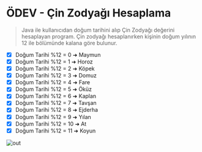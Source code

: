 # ÖDEV - Çin Zodyağı Hesaplama

> Java ile kullanıcıdan doğum tarihini alıp Çin Zodyağı değerini hesaplayan program. Çin zodyağı hesaplanırken kişinin doğum yılının 12 ile bölümünde kalana göre bulunur.

- [x] Doğum Tarihi %12 = 0 ➜ Maymun 
- [x] Doğum Tarihi %12 = 1 ➜ Horoz
- [x] Doğum Tarihi %12 = 2 ➜ Köpek
- [x] Doğum Tarihi %12 = 3 ➜ Domuz
- [x] Doğum Tarihi %12 = 4 ➜ Fare
- [x] Doğum Tarihi %12 = 5 ➜ Öküz
- [x] Doğum Tarihi %12 = 6 ➜ Kaplan
- [x] Doğum Tarihi %12 = 7 ➜ Tavşan
- [x] Doğum Tarihi %12 = 8 ➜ Ejderha
- [x] Doğum Tarihi %12 = 9 ➜ Yılan
- [x] Doğum Tarihi %12 = 10 ➜ At
- [x] Doğum Tarihi %12 = 11 ➜ Koyun <br>

![out](https://user-images.githubusercontent.com/35347777/138613882-d2a3ad9d-fa00-4bec-9855-8ff4367d51b8.gif)



